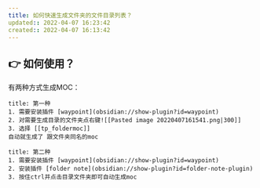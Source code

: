 ```yaml
---
title: 如何快速生成文件夹的文件目录列表？
updated:: 2022-04-07 16:23:42
created:: 2022-04-07 16:13:42
---
```


## 👉  如何使用？

有两种方式生成MOC：
```ad-example
title: 第一种
1. 需要安装插件 [waypoint](obsidian://show-plugin?id=waypoint)
2. 对需要生成目录的文件夹点右键![[Pasted image 20220407161541.png|300]]
3. 选择 [[tp_foldermoc]] 
自动就生成了 跟文件夹同名的moc

```

```ad-example
title: 第二种
1. 需要安装插件 [waypoint](obsidian://show-plugin?id=waypoint)
2. 安装插件 [folder note](obsidian://show-plugin?id=folder-note-plugin)
3. 按住ctrl并点击目录文件夹即可自动生成moc

```
